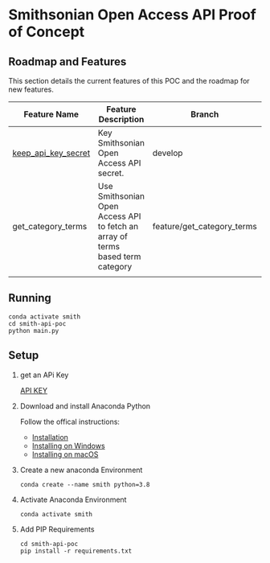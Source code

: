 # Smithsonian Open Access API Proof of Concept

## Roadmap and Features

This section details the current features of this POC and the roadmap for new features.

| Feature Name                                    | Feature Description                                          | Branch                     | Status |
| ----------------------------------------------- | ------------------------------------------------------------ | -------------------------- | ------ |
| [keep_api_key_secret](./keep_api_key_secret.md) | Key Smithsonian Open Access API secret.                      | develop                    | Merged |
| get_category_terms                              | Use Smithsonian Open Access API to fetch an array of terms based term category | feature/get_category_terms |        |
|                                                 |                                                              |                            |        |



## Running

```
conda activate smith
cd smith-api-poc
python main.py
```

## Setup

1. get an APi Key

    [API KEY](https://api.data.gov/signup/)

1. Download and install Anaconda Python

    Follow the offical instructions:

    - [Installation](https://docs.anaconda.com/anaconda/install/)
    - [Installing on Windows](https://docs.anaconda.com/anaconda/install/windows/)
    - [Installing on macOS](https://docs.anaconda.com/anaconda/install/mac-os/)

1. Create a new anaconda Environment

    ```
    conda create --name smith python=3.8
    ```

1. Activate Anaconda Environment

    ```
    conda activate smith
    ```

1. Add PIP Requirements

    ```
    cd smith-api-poc
    pip install -r requirements.txt
    ```
